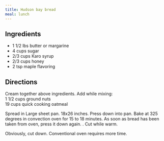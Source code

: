```yaml
---
title: Hudson bay bread
meal: lunch
---
```


## Ingredients
* 1 1/2 lbs butter or margarine
* 4 cups sugar
* 2/3 cups Karo syrup
* 2/3 cups honey
* 2 tsp maple flavoring

## Directions
Cream together above ingredients. Add while mixing:  
1 1/2 cups ground nuts  
19 cups quick cooking oatmeal

Spread in Large sheet pan. 18x26 inches. Press down into pan. Bake at 325 degrees in convection oven for 15 to 18 minutes. As soon as bread has been taken from oven, press it down again. . Cut while warm.

Obviously, cut down. Conventional oven requires more time.
